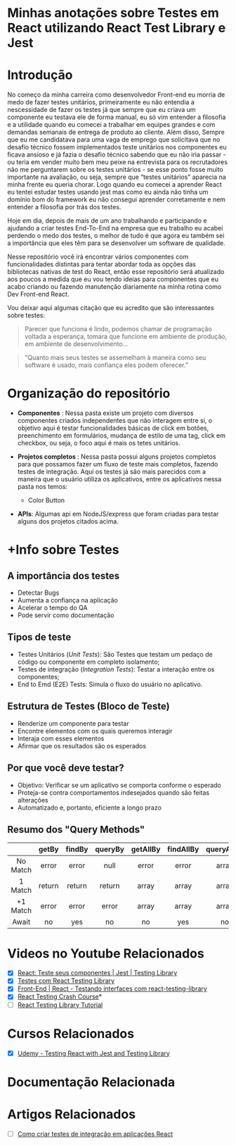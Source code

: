 # Minhas anotações sobre Testes em React utilizando React Test Library e Jest

# Introdução

No começo da minha carreira como desenvolvedor Front-end eu morria de medo de fazer testes unitários, primeiramente eu não entendia a nescessidade de fazer os testes já que sempre que eu criava um componente eu testava ele de forma manual, eu só vim entender a filosofia e a utilidade quando eu comecei a trabalhar em equipes grandes e com demandas semanais de entrega de produto ao cliente. Além disso, Sempre que eu me candidatava para uma vaga de emprego que solicitava que no desafio técnico fossem implementados teste unitários nos componentes eu ficava ansioso e já fazia o desafio técnico sabendo que eu não iria passar - ou teria em vender muito bem meu peixe na entrevista para os recrutadores não me perguntarem sobre os testes unitários -  se esse ponto fosse muito importante na avaliação,  ou seja, sempre que “testes unitários” aparecia na minha frente eu queria chorar.  Logo quando eu comecei a aprender React eu tentei estudar testes usando jest mas como eu ainda não tinha um domínio bom do framework eu não consegui aprender corretamente e nem entender a filosofia por trás dos testes.

Hoje em dia, depois de mais de um ano trabalhando e participando e ajudando a criar testes End-To-End na empresa que eu trabalho eu acabei perdendo o medo dos testes, o melhor de tudo é que agora eu também sei a importância que eles têm para se desenvolver um software de qualidade. 

Nesse repositório você irá encontrar vários componentes com funcionalidades distintas para tentar abordar toda as opções das bibliotecas nativas de test do React, então esse repositório será atualizado aos poucos a medida que eu vou tendo ideias para componentes que eu acabo criando ou fazendo manutenção diariamente na minha rotina como Dev Front-end React.

Vou deixar aqui algumas citação que eu acredito que são interessantes sobre testes:

> Parecer que funciona é lindo, podemos chamar de programação voltada a esperança, tomara que funcione em ambiente de produção, em ambiente de desenvolvimento...
> 

> "Quanto mais seus testes se assemelham à maneira como seu software é usado, mais confiança eles podem oferecer.”
> 

# Organização do repositório
* **Componentes** : Nessa pasta existe um projeto com diversos componentes criados independentes que não interagem entre si, o objetivo aqui é testar funcionalidades básicas de click em botões, preenchimento em formulários, mudança de estilo de uma tag, click em checkbox, ou seja, o foco aqui é mais os tetes unitários.

* **Projetos completos** : Nessa pasta possui alguns projetos completos para que possamos fazer um fluxo de teste mais completos, fazendo testes de integração. Aqui os testes já são mais parecidos com a maneira que o usuário utiliza os aplicativos, entre os aplicativos nessa pasta nos temos:
    * Color Button

* **APIs**: Algumas api em NodeJS/express que foram criadas para testar alguns dos projetos citados acima.

# +Info sobre Testes

## A importância dos testes
* Detectar Bugs
* Aumenta a confiança na aplicação
* Acelerar o tempo do QA
* Pode servir como documentação

## Tipos de teste
* Testes Unitários (*Unit Tests*): São Testes que testam um pedaço de código ou componente em completo isolamento;
* Testes de integração (*Integration Tests*): Testar a interação entre os componentes;
* End to Emd (E2E) Tests: Simula o fluxo do usuário no aplicativo.

## Estrutura de Testes (Bloco de Teste)
* Renderize um componente para testar
* Encontre elementos com os quais queremos interagir
* Interaja com esses elementos
* Afirmar que os resultados são os esperados

## Por que você deve testar?
* Objetivo: Verificar se um aplicativo se comporta conforme o esperado
* Proteja-se contra comportamentos indesejados quando são feitas alterações
* Automatizado e, portanto, eficiente a longo prazo

<!-- ## O que você deve testar?
Have a test priority (example):
1. High value features
2. Edge cases in high value features
3. Things that are easy to break
4. Basic React component testing
    * User interaction
    * Conditional rendering
    * Utils / Hooks -->

## Resumo dos "Query Methods"

|          |  getBy | findBy | queryBy | getAllBy | findAllBy | queryAllBy |
|:--------:|:------:|:------:|:-------:|:--------:|:---------:|:----------:|
| No Match |  error |  error |   null  |   error  |   error   |    array   |
|  1 Match | return | return |  return |   array  |   array   |    array   |
| +1 Match |  error |  error |  error  |   array  |   array   |    array   |
|   Await  |   no   |   yes  |    no   |    no    |    yes    |     no     |

# Videos no Youtube Relacionados
- [x] [React: Teste seus componentes | Jest | Testing Library](https://www.youtube.com/watch?v=pbwXsjVEMqg&t=1152s)
- [x] [Testes com React Testing Library](https://www.youtube.com/watch?v=UKCIfwI8DxA&t=4s)
- [x] [Front-End | React  - Testando interfaces com react-testing-library](https://www.youtube.com/watch?v=sdkgUu5hr6g&t=105s)
- [x] [React Testing Crash Course](https://www.youtube.com/watch?v=OVNjsIto9xM)*
- [ ] [React Testing Library Tutorial](https://www.youtube.com/watch?v=7dTTFW7yACQ&list=PL4cUxeGkcC9gm4_-5UsNmLqMosM-dzuvQ)

# Cursos Relacionados
- [x] [Udemy - Testing React with Jest and Testing Library](https://www.udemy.com/course/react-testing-library/)

# Documentação Relacionada

# Artigos Relacionados
- [ ] [Como criar testes de integração em aplicações React](https://felipecesar.dev/posts/como-criar-testes-de-integra%C3%A7%C3%A3o-em-aplica%C3%A7%C3%B5es-react/)


